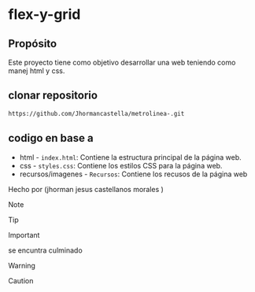 # flex-y-grid

## Propósito
Este proyecto tiene como objetivo desarrollar una web teniendo como 
manej html y css.

## clonar repositorio
```bash
https://github.com/Jhormancastella/metrolinea-.git
```

## codigo en base a 
- html - `index.html`: Contiene la estructura principal de la página web.
- css - `styles.css`: Contiene los estilos CSS para la página web.
- recursos/imagenes - `Recursos`: Contiene los recusos de  la página web


Hecho por (jhorman jesus castellanos morales )

> [!NOTE]
>

> [!TIP]
> 

> [!IMPORTANT]  
> se encuntra culminado 

> [!WARNING]  
> 

> [!CAUTION]
> 
